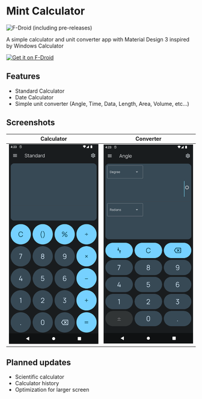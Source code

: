 # Mint Calculator

![F-Droid (including pre-releases)](https://img.shields.io/f-droid/v/bored.codebyk.mintcalc?style=for-the-badge&logoColor=1a1e00&labelColor=1a1e00&color=ddeb77)

A simple calculator and unit converter app with Material Design 3 inspired by Windows Calculator

[<img src="https://fdroid.gitlab.io/artwork/badge/get-it-on.png"
    alt="Get it on F-Droid"
    height="80">](https://f-droid.org/en/packages/bored.codebyk.mintcalc/)


## Features

 - Standard Calculator 
 - Date Calculator 
 - Simple unit converter (Angle, Time, Data, Length, Area, Volume, etc...)

## Screenshots

| Calculator  | Converter   |
| ------------ | ------------ |
|![](metadata/en-US/images/phoneScreenshots/1.png)   |![](metadata/en-US/images/phoneScreenshots/2.png)   |

## Planned updates

 - Scientific calculator
 - Calculator history
 - Optimization for larger screen
